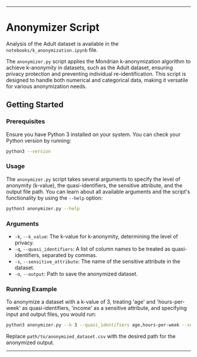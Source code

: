 
---

# Anonymizer Script

Analysis of the Adult dataset is available in the `notebooks/k_anonymization.ipynb` file.

The `anonymizer.py` script applies the Mondrian k-anonymization algorithm to achieve k-anonymity in datasets, such as the Adult dataset, ensuring privacy protection and preventing individual re-identification. This script is designed to handle both numerical and categorical data, making it versatile for various anonymization needs.

## Getting Started

### Prerequisites

Ensure you have Python 3 installed on your system. You can check your Python version by running:

```bash
python3 --version
```

### Usage

The `anonymizer.py` script takes several arguments to specify the level of anonymity (k-value), the quasi-identifiers, the sensitive attribute, and the output file path. You can learn about all available arguments and the script's functionality by using the `--help` option:

```bash
python3 anonymizer.py --help
```

### Arguments

- `-k`, `--k_value`: The k-value for k-anonymity, determining the level of privacy.
- `-q`, `--quasi_identifiers`: A list of column names to be treated as quasi-identifiers, separated by commas.
- `-s`, `--sensitive_attribute`: The name of the sensitive attribute in the dataset.
- `-o`, `--output`: Path to save the anonymized dataset.

### Running Example

To anonymize a dataset with a k-value of 3, treating 'age' and 'hours-per-week' as quasi-identifiers, 'income' as a sensitive attribute, and specifying input and output files, you would run:

```bash
python3 anonymizer.py --k 3 --quasi_identifiers age,hours-per-week --sensitive_attribute income --output path/to/anonymized_dataset.csv
```

Replace `path/to/anonymized_dataset.csv` with the desired path for the anonymized output.

---
